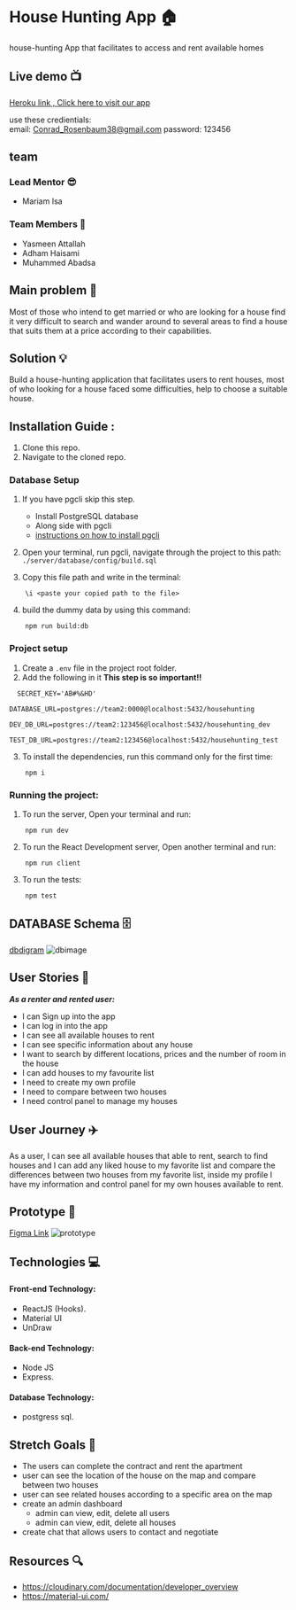 # House Hunting App :house: 
house-hunting App that facilitates to access and rent available homes

## Live demo :tv: 
[Heroku link , Click here to visit our app](https://git.heroku.com/house-hunting-app.git)

use these credientials: <br>
email: Conrad_Rosenbaum38@gmail.com
password: 123456

## team

### Lead Mentor :sunglasses:
* Mariam Isa

### Team Members :busts_in_silhouette:
* Yasmeen Attallah 
* Adham Haisami
* Muhammed Abadsa 

## Main problem :new_moon_with_face:
Most of those who intend to get married or who are looking for a house find it very difficult to search and wander around to several areas to find a house that suits them at a price according to their capabilities.

## Solution :bulb:
Build a house-hunting application that facilitates users to rent houses, most of who looking for a house faced some difficulties, help to choose a suitable house.

## Installation Guide :

1. Clone this repo.
2. Navigate to the cloned repo.

### Database Setup

1. If you have pgcli skip this step.

   - Install PostgreSQL database
   - Along side with pgcli
   - [instructions on how to install pgcli](https://www.pgcli.com/install)

2. Open your terminal, run pgcli, navigate through the project to this path: `./server/database/config/build.sql`

3. Copy this file path and write in the terminal:

```
    \i <paste your copied path to the file>
```

4. build the dummy data by using this command:

```
    npm run build:db
```

### Project setup

1. Create a `.env` file in the project root folder.
2. Add the following in it **This step is so important!!**

```
  SECRET_KEY='AB#%&HD'

DATABASE_URL=postgres://team2:0000@localhost:5432/househunting

DEV_DB_URL=postgres://team2:123456@localhost:5432/househunting_dev

TEST_DB_URL=postgres://team2:123456@localhost:5432/househunting_test

```

3. To install the dependencies, run this command only for the first time:

```
    npm i
```

### Running the project:

1. To run the server, Open your terminal and run:

```
    npm run dev
```

2. To run the React Development server, Open another terminal and run:

```
    npm run client
```

3. To run the tests:

```
    npm test
```

## DATABASE Schema :file_cabinet:
[dbdigram](https://dbdiagram.io/d/5ee9bcf79ea313663b3aa9ed)
![dbimage](https://i.imgur.com/1lve6is.png)

## User Stories :open_book:
***As a renter and rented user:***
* I can Sign up into the app 
* I can log in into the app 
* I can see all available houses to rent
* I can see specific information about any house
* I want to search by different locations, prices and the number of room in the house
* I can add houses to my favourite list
* I need to create my own profile
* I need to compare between two houses
* I need control panel to manage my houses

## User Journey :airplane:

As a user, I can see all available houses that able to rent, search to find houses and I can add any liked house to my favorite list and compare the differences between two houses from my favorite list, inside my profile I have my information and control panel for my own houses available to rent.


## Prototype :art:
[Figma Link](https://www.figma.com/file/ikAAUREYQFA0GXxGEUYZRf/home-hunting?node-id=92%3A240)
![prototype](https://i.imgur.com/wfKGoIT.png)

## Technologies :computer:

#### Front-end Technology:

- ReactJS (Hooks).
- Material UI
- UnDraw

#### Back-end Technology:

- Node JS
- Express.

#### Database Technology:
- postgress sql.

## Stretch Goals :goal_net:
* The users can complete the contract and rent the apartment
* user can see the location of the house on the map and compare between two houses
* user can see related houses according to a specific area on the map
* create an admin dashboard
    * admin can view, edit, delete all users 
    * admin can view, edit, delete all houses 
* create chat that allows users to contact and negotiate


## Resources :mag:
* https://cloudinary.com/documentation/developer_overview
* https://material-ui.com/